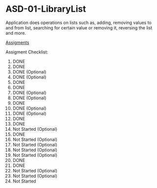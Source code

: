 # ASD-01-LibraryList

Application does operations on lists such as, adding, removing values to and from list, searching for certain value or removing it, reversing the list and more.

[Assigments](http://www.is.umk.pl/~norbert/asd/lab-zadania.pdf)

Assigment Checklist:

1. DONE 
2. DONE
3. DONE (Optional)
4. DONE (Optional)
5. DONE
6. DONE
7. DONE (Optional)
8. DONE (Optional)
9. DONE
10. DONE (Optional)
11. DONE (Optional)
12. DONE
13. DONE
14. Not Started (Optional)
15. DONE
16. Not Started (Optional)
17. Not Started (Optional)
18. Not Started (Optional)
19. Not Started (Optional)
20. DONE
21. DONE
22. Not Started (Optional)
23. Not Started (Optional)
24. Not Started
